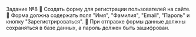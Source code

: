 Задание №8
📌 Создать форму для регистрации пользователей на сайте.
📌 Форма должна содержать поля "Имя", "Фамилия", "Email",
"Пароль" и кнопку "Зарегистрироваться".
📌 При отправке формы данные должны сохраняться в базе
данных, а пароль должен быть зашифрован.